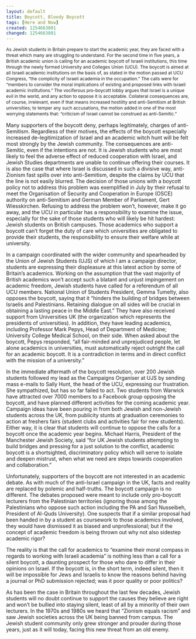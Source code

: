 ```yaml
---
layout: default
title: Boycott, Bloody Boycott
tags: [Here and Now]
created: 1254663801
changed: 1254663801
---
```

<p><span class="Apple-style-span" style="font-size: 12px; line-height: 16px; ">As Jewish students in Britain prepare to start the academic year, they are faced with a threat which many are struggling to understand. For the second time in five years, a British academic union is calling for an academic boycott of Israeli institutions, this time through the newly formed University and Colleges Union (UCU). The boycott is aimed at all Israeli academic institutions on the basis of, as stated in the motion passed at UCU Congress, &ldquo;the complicity of Israeli academia in the occupation.&rdquo; The calls were for &ldquo;members to consider the moral implications of existing and proposed links with Israeli academic institutions.&rdquo; The vociferous pro-boycott lobby argues that Israel is a unique evil in the world, and any action to oppose it is acceptable. Collateral consequences are, of course, irrelevant, even if that means increased hostility and anti-Semitism at British universities; to temper any such accusations, the motion added in one of the most worrying statements that: &ldquo;criticism of Israel cannot be construed as anti-Semitic.&rdquo;</span></p>
<p><span class="Apple-style-span" style="font-size: 12px; line-height: 16px; ">
<p style="margin-top: 0px; margin-right: 0px; margin-bottom: 1em; margin-left: 0px; ">Many supporters of the boycott deny, perhaps legitimately, charges of anti-Semitism. Regardless of their motives, the effects of the boycott especially increased de-legitimization of Israel and an academic witch hunt will be felt most strongly by the Jewish community. The consequences are anti-Semitic, even if the intentions are not. It is Jewish students who are most likely to feel the adverse effect of reduced cooperation with Israel, and Jewish Studies departments are unable to continue offering their courses. It is also the case that where Israel is discussed in such a divisive way, anti-Zionism fast spills over into anti-Semitism, despite the claims by UCU that the line is not easily blurred. The decision of those unions with a boycott policy not to address this problem was exemplified in July by their refusal to meet the Organisation of Security and Cooperation in Europe (OSCE) authority on anti-Semitism and German Member of Parliament, Gert Wiesskirchen. Refusing to address the problem won&rsquo;t, however, make it go away, and the UCU in particular has a responsibility to examine the issue, especially for the sake of those students who will likely be hit hardest: Jewish students on British campuses. Those academics who support a boycott can&rsquo;t forget the duty of care which universities are obligated to provide their students, the responsibility to ensure their welfare while at university.</p>
<p style="margin-top: 0px; margin-right: 0px; margin-bottom: 1em; margin-left: 0px; ">In a campaign coordinated with the wider community and spearheaded by the Union of Jewish Students (UJS) of which I am a campaign director, students are expressing their displeasure at this latest action by some of Britain&rsquo;s academics. Working on the assumption that the vast majority of British academics won&rsquo;t accept such a blatant and unjust impingement on academic freedom, Jewish students have called for a referendum of all UCU members. National Union of Students President, Gemma Tumelty, also opposes the boycott, saying that it &ldquo;hinders the building of bridges between Israelis and Palestinians. Retaining dialogue on all sides will be crucial in obtaining a lasting peace in the Middle East.&rdquo; They have also received support from Universities UK (the organization which represents the presidents of universities). In addition, they have leading academics, including Professor Mark Pepys, Head of Department of Medicine; University College Medical School, on their side. When asked about the boycott, Pepys responded, &ldquo;all fair-minded and unprejudiced people, let alone academics in universities, must automatically reject outright the call for an academic boycott. It is a contradiction in terms and in direct conflict with the mission of a university.&rdquo;</p>
<p style="margin-top: 0px; margin-right: 0px; margin-bottom: 1em; margin-left: 0px; ">In the immediate aftermath of the boycott resolution, over 200 Jewish students followed my lead as the Campaigns Organiser at UJS by sending mass e-mails to Sally Hunt, the head of the UCU, expressing our frustration. She sympathized, but has so far failed to act. Two students from Warwick have attracted over 7000 members to a Facebook group opposing the boycott, and have planned different activities for the coming academic year. Campaign ideas have been pouring in from both Jewish and non-Jewish students across the UK, from publicity stunts at graduation ceremonies to action at freshers fairs (student clubs and activities fair for new students). Either way, it is clear that students will continue to oppose the calls for a boycott once the academic year begins. Michael Harris, President of the Manchester Jewish Society, said &ldquo;for UK Jewish students attempting to build bridges and pressing for a just solution to the conflict, academic boycott is a shortsighted, discriminatory policy which will serve to isolate and deepen mistrust, when what we need are steps towards cooperation and collaboration.&rdquo;</p>
<p style="margin-top: 0px; margin-right: 0px; margin-bottom: 1em; margin-left: 0px; ">Unfortunately, supporters of the boycott are not interested in an academic debate. As with much of the anti-Israel campaign in the UK, facts and reality are replaced by polemic and half-truths. The boycott campaign is no different. The debates proposed were meant to include only pro-boycott lecturers from the Palestinian territories (ignoring those among the Palestinians who oppose such action including the PA and Sari Nusseibeh, President of Al-Quds University). One suspects that if a similar proposal had been handed in by a student as coursework to those academics involved, they would have dismissed it as biased and unprofessional; but if the concept of academic freedom is being thrown out why not also sidestep academic rigor?</p>
<p style="margin-top: 0px; margin-right: 0px; margin-bottom: 1em; margin-left: 0px; ">The reality is that the call for academics to &ldquo;examine their moral compass in regards to working with Israeli academia&rdquo; is nothing less than a call for a silent boycott, a daunting prospect for those who dare to differ in their opinions on Israel. If the boycott is, in the short term, indeed silent, then it will be impossible for Jews and Israelis to know the reasons behind having a journal or PhD submission rejected; was it poor quality or poor politics?</p>
<p style="margin-top: 0px; margin-right: 0px; margin-bottom: 1em; margin-left: 0px; ">As has been the case in Britain throughout the last few decades, Jewish students will no doubt continue to support the causes they believe are right and won&rsquo;t be bullied into staying silent, least of all by a minority of their own lecturers. In the 1970s and 1980s we heard that &ldquo;Zionism equals racism&rdquo; and saw Jewish societies across the UK being banned from campus. The Jewish student community only grew stronger and prouder during those years, just as it will today, facing this new threat from an old enemy.</p>
</span></p>